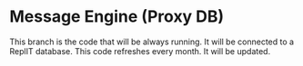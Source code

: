 # Message Engine (Proxy DB)

This branch is the code that will be always running. It will be connected to a ReplIT database. This code refreshes every month. It will be updated.
